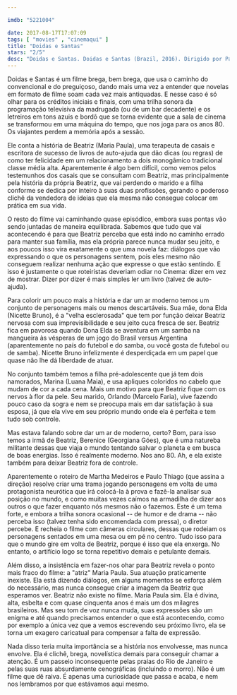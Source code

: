 ```yaml
---

imdb: "5221004"

date: 2017-08-17T17:07:09
tags: [ "movies" , "cinemaqui" ]
title: "Doidas e Santas"
stars: "2/5"
desc: "Doidas e Santas. Doidas e Santas (Brazil, 2016). Dirigido por Paulo Thiago. Escrito por Martha Medeiros, Paulo Thiago. Com Maria Paula (Beatriz), Georgiana Góes (Berenice), Flávia Alessandra, Jonas Bloch, Roberto Bonfim, Nicette Bruno (Elda), Fernando Caruso, Zeca Carvalho (Cadu), Iván Espeche (Juan)."
---
```

Doidas e Santas é um filme brega, bem brega, que usa o caminho do convencional e do preguiçoso, dando mais uma vez a entender que novelas em formato de filme soam cada vez mais antiquadas. E nesse caso é só olhar para os créditos iniciais e finais, com uma trilha sonora da programação televisiva da madrugada (ou de um bar decadente) e os letreiros em tons azuis e bordô que se torna evidente que a sala de cinema se transformou em uma máquina do tempo, que nos joga para os anos 80. Os viajantes perdem a memória após a sessão.

Ele conta a história de Beatriz (Maria Paula), uma terapeuta de casais e escritora de sucesso de livros de auto-ajuda que dão dicas (ou regras) de como ter felicidade em um relacionamento a dois monogâmico tradicional classe média alta. Aparentemente é algo bem difícil, como vemos pelos testemunhos dos casais que se consultam com Beatriz, mas principalmente pela história da própria Beatriz, que vai perdendo o marido e a filha conforme se dedica por inteiro à suas duas profissões, gerando o poderoso clichê da vendedora de ideias que ela mesma não consegue colocar em prática em sua vida.

O resto do filme vai caminhando quase episódico, embora suas pontas vão sendo juntadas de maneira equilibrada. Sabemos que tudo que vai acontecendo é para que Beatriz perceba que está indo no caminho errado para manter sua família, mas ela própria parece nunca mudar seu jeito, e aos poucos isso vira exatamente o que uma novela faz: diálogos que vão expressando o que os personagens sentem, pois eles mesmo não conseguem realizar nenhuma ação que expresse o que estão sentindo. E isso é justamente o que roteiristas deveriam odiar no Cinema: dizer em vez de mostrar. Dizer por dizer é mais simples ler um livro (talvez de auto-ajuda).

Para colorir um pouco mais a história e dar um ar moderno temos um conjunto de personagens mais ou menos descartáveis. Sua mãe, dona Elda (Nicette Bruno), é a "velha esclerosada" que tem por função deixar Beatriz nervosa com sua imprevisibilidade e seu jeito cuca fresca de ser. Beatriz fica em pavorosa quando Dona Elda se aventura em um samba na mangueira às vésperas de um jogo do Brasil versus Argentina (aparentemente no país do futebol e do samba, ou você gosta de futebol ou de samba). Nicette Bruno infelizmente é desperdiçada em um papel que quase não lhe dá liberdade de atuar.

No conjunto também temos a filha pré-adolescente que já tem dois namorados, Marina (Luana Maia), e usa apliques coloridos no cabelo que mudam de cor a cada cena. Mais um motivo para que Beatriz fique com os nervos à flor da pele. Seu marido, Orlando (Marcelo Faria), vive fazendo pouco caso da sogra e nem se preocupa mais em dar satisfação à sua esposa, já que ela vive em seu próprio mundo onde ela é perfeita e tem tudo sob controle.

Mas estava falando sobre dar um ar de moderno, certo? Bom, para isso temos a irmã de Beatriz, Berenice (Georgiana Góes), que é uma natureba militante dessas que viaja o mundo tentando salvar o planeta e em busca de boas energias. Isso é realmente moderno. Nos ano 80. Ah, e ela existe também para deixar Beatriz fora de controle.

Aparentemente o roteiro de Martha Medeiros e Paulo Thiago (que assina a direção) resolve criar uma trama jogando personagens em volta de uma protagonista neurótica que irá colocá-la à prova e fazê-la analisar sua posição no mundo, e como muitas vezes caímos na armadilha de dizer aos outros o que fazer enquanto nós mesmos não o fazemos. Este é um tema forte, e embora a trilha sonora ocasional -- de humor e de drama -- não perceba isso (talvez tenha sido encomendada com pressa), o diretor percebe. E recheia o filme com câmeras circulares, dessas que rodeiam os personagens sentados em uma mesa ou em pé no centro. Tudo isso para que o mundo gire em volta de Beatriz, porque é isso que ela enxerga. No entanto, o artifício logo se torna repetitivo demais e petulante demais.

Além disso, a insistência em fazer-nos ohar para Beatriz revela o ponto mais fraco do filme: a "atriz" Maria Paula. Sua atuação praticamente inexiste. Ela está dizendo diálogos, em alguns momentos se esforça além do necessário, mas nunca consegue criar a imagem da Beatriz que esperamos ver. Beatriz não existe no filme. Maria Paula sim. Ela é divina, alta, esbelta e com quase cinquenta anos é mais um dos milagres brasileiros. Mas seu tom de voz nunca muda, suas expressões são um enigma e até quando precisamos entender o que está acontecendo, como por exemplo a única vez que a vemos escrevendo seu próximo livro, ela se torna um exagero caricatual para compensar a falta de expressão.

Nada disso teria muita importância se a história nos envolvesse, mas nunca envolve. Ela é clichê, brega, novelística demais para conseguir chamar a atenção. É um passeio inconsequente pelas praias do Rio de Janeiro e pelas suas ruas absurdamente cenográficas (incluindo o morro). Não é um filme que dê raiva. É apenas uma curiosidade que passa e acaba, e nem nos lembramos por que estávamos aqui mesmo.

